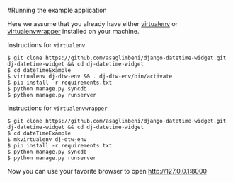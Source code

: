 #Running the example application

Here we assume that you already have either [virtualenv](https://github.com/pypa/virtualenv) or [virtualenvwrapper](https://bitbucket.org/dhellmann/virtualenvwrapper/src/master/docs/source/index.rst) installed on your machine.

Instructions for `virtualenv`

    $ git clone https://github.com/asaglimbeni/django-datetime-widget.git dj-datetime-widget && cd dj-datetime-widget
    $ cd dateTimeExample
    $ virtualenv dj-dtw-env && . dj-dtw-env/bin/activate
    $ pip install -r requirements.txt
    $ python manage.py syncdb
    $ python manage.py runserver

Instructions for `virtualenvwrapper`

    $ git clone https://github.com/asaglimbeni/django-datetime-widget.git dj-datetime-widget && cd dj-datetime-widget
    $ cd dateTimeExample
    $ mkvirtualenv dj-dtw-env 
    $ pip install -r requirements.txt
    $ python manage.py syncdb
    $ python manage.py runserver 

Now you can use your favorite browser to open http://127.0.0.1:8000
